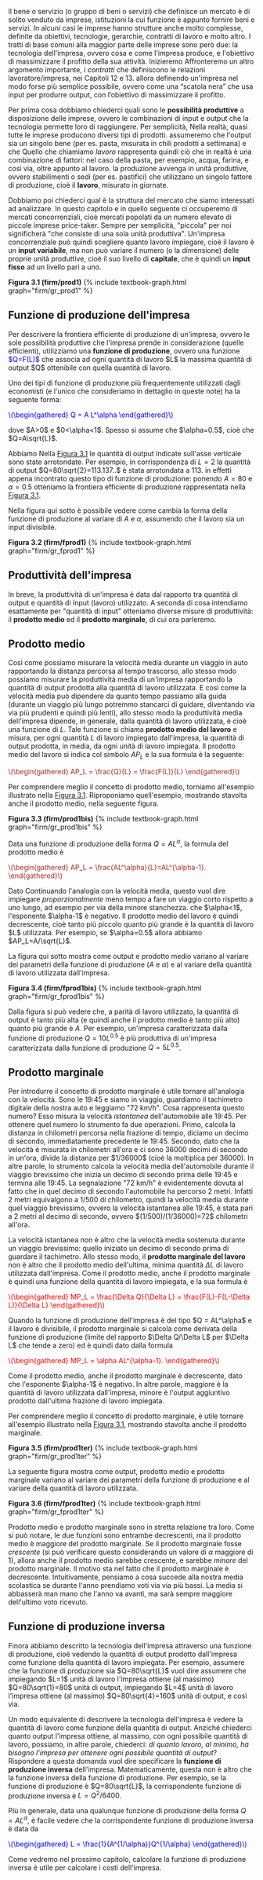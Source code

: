 

<style>
.justify {
  text-align: justify;
}
</style>

Il bene o servizio (o gruppo di beni o servizi) che definisce un mercato è di solito venduto da imprese, istituzioni la cui funzione è appunto fornire beni e servizi. In alcuni casi le imprese hanno strutture anche molto complesse, definite da obiettivi, tecnologie, gerarchie, contratti di lavoro e molto altro. I tratti di base comuni alla maggior parte delle imprese sono però due: la tecnologia dell'impresa, ovvero cosa e come l'impresa produce, e l'obiettivo di massimizzare il profitto della sua attività. Inizieremo
<span class="marginnote">
Affronteremo un altro argomento importante, i <i>contratti</i> che definiscono le relazioni lavoratore/impresa, nei Capitoli 12 e 13.
</span>
allora definendo un'impresa nel modo forse più semplice possibile, ovvero come una “scatola nera” che usa input per produrre output, con l’obiettivo di massimizzare il profitto.

Per prima cosa dobbiamo chiederci quali sono le <b>possibilità produttive</b> a disposizione delle imprese, ovvero le combinazioni di input e output che la tecnologia permette loro di raggiungere. Per semplicità,
<span class="marginnote">
Nella realtà, quasi tutte le imprese producono diversi tipi di prodotti.
</span>
assumeremo che l'output sia un singolo bene (per es. pasta, misurata in chili prodotti a settimana) e che
<span class="marginnote">
Quello che chiamiamo <i>lavoro</i> rappresenta quindi ciò che in realtà è una combinazione di fattori: nel caso della pasta, per esempio, acqua, farina, e così via, oltre appunto al lavoro.
</span>
la produzione avvenga in unità produttive, ovvero stabilimenti o sedi (per es. pastifici) che utilizzano un singolo fattore di produzione, cioè il <b>lavoro</b>, misurato in giornate.

Dobbiamo poi chiederci qual è la struttura del mercato che siamo interessati ad analizzare. In questo capitolo e in quello seguente ci occuperemo di mercati concorrenziali, cioè mercati popolati da un numero elevato di piccole imprese price-taker. Sempre per semplicità, "piccola" per noi significherà "che consiste di una sola unità produttiva". Un'impresa concorrenziale può quindi scegliere quanto lavoro impiegare, cioè il lavoro è un <b>input variabile</b>, ma non può variare il numero (o la dimensione) delle proprie unità produttive, cioè il suo livello di <b>capitale</b>, che è quindi un <b>input fisso</b> ad un livello pari a uno.
 







<a id="gr_firm/prod1"><strong>Figura 3.1 (firm/prod1)</strong></a>
{% include textbook-graph.html graph="firm/gr_prod1" %}






<h2 id="SUBSEC_prod1">Funzione di produzione dell'impresa</h2>
Per descrivere la frontiera efficiente di produzione di un'impresa, ovvero le sole possibilità produttive che l'impresa prende in considerazione (quelle efficienti), utilizziamo una <b>funzione di produzione</b>, ovvero una funzione <span style="color: blue;">$Q=F(L)$</span> che associa ad ogni quantità di lavoro $L$ la massima quantità di output $Q$ ottenibile con quella quantità di lavoro.


Uno dei tipi di funzione di produzione più frequentemente utilizzati dagli economisti (e l'unico che 
consideriamo in dettaglio in queste note) ha la seguente forma:
<p><span style="color: Blue;">
\(\begin{gathered}
 Q = A L^\alpha
\end{gathered}\)
</span></p>
dove $A>0$ e $0<\alpha<1$. Spesso si assume che $\alpha=0.5$, cioè che $Q=A\sqrt{L}$. 

Abbiamo
<span class="marginnote">
  Nella <a href="{{ site.baseurl }}/it/I/3/1#gr_firm/prod1">Figura 3.1</a> le quantità di output indicate sull'asse verticale sono state 
  arrotondate. Per esempio, in corrispondenza di $L=2$ la quantità di output $Q=80\sqrt{2}=113.137..$ è stata 
  arrotondata a 113.
</span>
in effetti appena incontrato questo tipo di funzione di produzione: ponendo $A=80$ e $\alpha=0.5$ otteniamo la frontiera efficiente di produzione rappresentata nella
<a href="{{ site.baseurl }}/it/I/3/1#gr_firm/prod1">Figura 3.1</a>.

Nella figura qui sotto è possibile vedere come cambia la forma della funzione di produzione al variare di $A$ e $\alpha$, assumendo che il lavoro sia un input divisibile.

<a id="gr_firm/fprod1"><strong>Figura 3.2 (firm/fprod1)</strong></a>
{% include textbook-graph.html graph="firm/gr_fprod1" %}




















<h2 id="SUBSEC_prod2">Produttività dell'impresa</h2>

In breve, la produttività di un'impresa è data dal rapporto tra quantità di output e quantità di input (lavoro) utilizzato.
A seconda di cosa intendiamo esattamente per "quantità di input" otteniamo diverse misure di produttività: il <b>prodotto medio</b> ed il <b>prodotto marginale</b>, di cui ora parleremo.










<h2 id="SUBSEC_AP">Prodotto medio</h2>

Così come possiamo misurare la velocità media durante un viaggio in auto rapportando la distanza
percorsa al tempo trascorso, allo stesso modo possiamo misurare la produttività media di un'impresa rapportando
la quantità di output prodotta alla quantità di lavoro utilizzata. E così come la velocità media
può dipendere da quanto tempo passiamo alla guida (durante un viaggio più lungo potremmo
stancarci di guidare, diventando via via più prudenti e quindi più lenti), allo stesso modo la 
produttività media dell'impresa dipende, in generale, dalla quantità di lavoro utilizzata, è cioè una funzione di $L$.
Tale funzione si chiama <b>prodotto medio del lavoro</b> e misura, per ogni quantità $L$ di lavoro impiegato dall'impresa, 
la quantità di output prodotta, in media, da ogni unità di lavoro impiegata. Il prodotto medio del lavoro si indica col simbolo $AP_L$
e la sua formula è la seguente:
<p><span style="color: Brown;">
\(\begin{gathered}
 AP_L = \frac{Q}{L} = \frac{F(L)}{L}
\end{gathered}\)
</span></p>
Per comprendere meglio il concetto di prodotto medio, torniamo all'esempio illustrato nella <a href="{{ site.baseurl }}/it/I/3/1#gr_firm/prod1">Figura 3.1</a>. Riproponiamo quell'esempio, mostrando stavolta anche il prodotto medio, nella seguente figura.

<a id="gr_firm/prod1bis"><strong>Figura 3.3 (firm/prod1bis)</strong></a>
{% include textbook-graph.html graph="firm/gr_prod1bis" %}



Data una funzione di produzione della forma $Q = AL^\alpha$, la formula del prodotto medio è
<p><span style="color: Brown;">
\(\begin{gathered}
 AP_L = \frac{AL^\alpha}{L}=AL^{\alpha-1}.
\end{gathered}\)
</span></p>
Dato
<span class="marginnote">
Continuando l'analogia con la velocità media, questo vuol dire impiegare 
<i>proporzionalmente</i> meno tempo a fare un viaggio corto rispetto a uno lungo, ad esempio per
via della minore stanchezza.
</span>
che $\alpha<1$, l'esponente $\alpha-1$ è negativo. Il prodotto medio del lavoro è quindi decrescente, cioè tanto più piccolo quanto più grande è la quantità di lavoro $L$ utilizzata. Per esempio, se $\alpha=0.5$ allora abbiamo $AP_L=A/\sqrt{L}$.

La figura qui sotto mostra come output e prodotto medio variano al variare dei parametri della funzione di produzione ($A$ e $\alpha$) e al variare della quantità di lavoro utilizzata dall'impresa.

<a id="gr_firm/fprod1bis"><strong>Figura 3.4 (firm/fprod1bis)</strong></a>
{% include textbook-graph.html graph="firm/gr_fprod1bis" %}

Dalla figura si può vedere che, a parità di lavoro utilizzato, la quantità di output è tanto più alta (e quindi anche il prodotto medio è tanto più alto) quanto più grande è $A$. Per esempio, un'impresa caratterizzata dalla funzione di produzione $Q=10L^{0.5}$ è più produttiva di un'impresa caratterizzata dalla funzione di produzione $Q=5L^{0.5}$.























<h2 id="SUBSEC_MP"> Prodotto marginale</h2>
Per introdurre il concetto di prodotto marginale è utile tornare all'analogia con la velocità. Sono le 19:45 e siamo in viaggio, guardiamo il tachimetro digitale della nostra auto e leggiamo "72 km/h". Cosa rappresenta questo numero? Esso misura la velocità <i>istantanea</i> dell'automobile alle 19:45. Per ottenere quel numero lo strumento fa due operazioni. Primo, calcola la distanza in chilometri percorsa nella frazione di tempo, diciamo un decimo di secondo, immediatamente precedente le 19:45. Secondo, dato che la velocità è misurata in chilometri all'ora e ci sono 36000 decimi di secondo in un'ora, divide la distanza per $1/36000$ (cioè la moltiplica per 36000). In altre parole, lo strumento calcola la velocità media dell'automobile durante il viaggio brevissimo che inizia un decimo di secondo prima delle 19:45 e termina alle 19:45. La segnalazione "72 km/h" è evidentemente dovuta al fatto che in quel decimo di secondo l'automobile ha percorso 2 metri. Infatti 2 metri equivalgono a 1/500 di chilometro, quindi la velocità media durante quel viaggio brevissimo, ovvero la 
velocità istantanea alle 19:45, è stata pari a 2 metri al decimo di secondo, ovvero $(1/500)/(1/36000)=72$ chilometri all'ora.

La velocità istantanea non è altro che la velocità media sostenuta durante un viaggio brevissimo: quello iniziato un decimo di secondo prima di guardare il tachimetro. Allo stesso modo, il <b>prodotto marginale del lavoro</b> non è altro che il prodotto medio dell'ultima, minima quantità $\Delta L$ di lavoro utilizzata dall'impresa. Come il prodotto medio, anche il prodotto marginale è quindi una funzione della quantità di lavoro impiegata, e la sua formula è
<p><span style="color: Red;">
\(\begin{gathered}
 MP_L = \frac{\Delta Q}{\Delta L} = \frac{F(L)-F(L-\Delta L)}{\Delta L}
\end{gathered}\)
</span></p>
Quando la funzione di produzione dell'impresa è del tipo $Q = AL^\alpha$ e il lavoro è divisibile, il prodotto marginale si calcola come derivata della funzione di produzione (limite del rapporto $\Delta Q/\Delta L$ per $\Delta L$ che tende a zero) ed è quindi dato dalla formula
<p><span style="color: Red;">
\(\begin{gathered}
 MP_L = \alpha AL^{\alpha-1}.
\end{gathered}\)
</span></p>
Come il prodotto medio, anche il prodotto marginale è decrescente, dato che l'esponente $\alpha-1$ è negativo. In altre parole, maggiore è la quantità di lavoro utilizzata dall'impresa, minore è l'output aggiuntivo prodotto dall'ultima frazione di lavoro impiegata.

Per comprendere meglio il concetto di prodotto marginale, è utile tornare all'esempio illustrato nella <a href="{{ site.baseurl }}/it/I/3/1#gr_firm/prod1">Figura 3.1</a>, mostrando stavolta anche il prodotto marginale.

<a id="gr_firm/prod1ter"><strong>Figura 3.5 (firm/prod1ter)</strong></a>
{% include textbook-graph.html graph="firm/gr_prod1ter" %}

La seguente figura mostra come output, prodotto medio e prodotto marginale variano al variare dei parametri della funzione di produzione e al variare della quantità di lavoro utilizzata.

<a id="gr_firm/fprod1ter"><strong>Figura 3.6 (firm/fprod1ter)</strong></a>
{% include textbook-graph.html graph="firm/gr_fprod1ter" %}


Prodotto medio e prodotto marginale sono in stretta relazione tra loro. Come si può notare, le due funzioni sono entrambe decrescenti, ma il prodotto medio è maggiore del prodotto marginale.
<span class="marginnote">
Se il prodotto marginale fosse <i>crescente</i> (si può verificare questo considerando un valore di $\alpha$ maggiore di 1), allora anche il prodotto medio sarebbe crescente, e sarebbe <i>minore</i> del prodotto marginale.
</span>
Il motivo sta nel fatto che il prodotto marginale è decrescente. Intuitivamente, pensiamo a cosa succede alla nostra media scolastica se durante l'anno prendiamo voti via via più bassi. La media si abbasserà man mano che l'anno va avanti, ma sarà sempre maggiore dell'ultimo voto ricevuto.












































<h2 id="SUBSEC_prod4">Funzione di produzione inversa</h2>
Finora abbiamo descritto la tecnologia dell'impresa attraverso una funzione di produzione, cioè vedendo la quantità di output prodotto dall'impresa come funzione della quantità di lavoro impiegata. Per esempio, assumere che la funzione di produzione sia $Q=80\sqrt{L}$ vuol dire assumere che impiegando $L=1$ unità di lavoro l'impresa ottiene (al massimo) $Q=80\sqrt{1}=80$ unità di output, impiegando $L=4$ unità di lavoro l'impresa ottiene (al massimo) $Q=80\sqrt{4}=160$ unità di output, e così via.

Un modo equivalente di descrivere la tecnologia dell'impresa è vedere la quantità di lavoro come funzione della quantità di output. Anziché chiederci quanto output l'impresa ottiene, al massimo, con ogni possibile quantità di lavoro, possiamo, in altre parole, chiederci: <i>di quanto lavoro, al minimo, ha bisogno l'impresa per ottenere ogni possibile quantità di output</i>? Rispondere a questa domanda vuol dire specificare la <b>funzione di produzione inversa</b> dell'impresa. Matematicamente, questa non è altro che la funzione inversa della funzione di produzione. Per esempio, se la funzione di produzione è $Q=80\sqrt{L}$, la corrispondente funzione di produzione inversa è $L=Q^2/6400$.

Più in generale, data una qualunque funzione di produzione della forma $Q=AL^\alpha$, è facile vedere che la corrispondente funzione di produzione inversa è data da
<p>
<span style="color: Blue;">
\(\begin{gathered}
 L = \frac{1}{A^{1/\alpha}}Q^{1/\alpha}
\end{gathered}\)
</span>
</p>
Come vedremo nel prossimo capitolo, calcolare la funzione di produzione inversa è utile per calcolare i costi dell'impresa.



